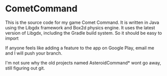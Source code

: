 CometCommand
============
This is the source code for my game Comet Command. It is written in Java using the Libgdx framework and Box2d physics engine. 
It uses the latest version of Libgdx, including the Gradle build system. So it should be easy to import 

If anyone feels like adding a feature to the app on Google Play, email me and I will push your branch. 


I'm not sure why the old projects named AsteroidCommand* wont go away, still figuring out git.
